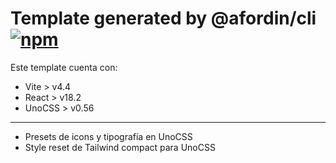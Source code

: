 # Template generated by @afordin/cli  [![npm](https://img.shields.io/npm/v/@afordin/cli)](https://npmjs.com/package/@afordin/cli)

Este template cuenta con:

- Vite > v4.4
- React > v18.2
- UnoCSS > v0.56

---

  - Presets de icons y tipografía en UnoCSS
  - Style reset de Tailwind compact para UnoCSS